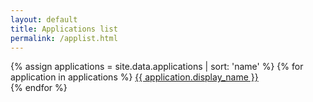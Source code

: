 ```yaml
---
layout: default
title: Applications list
permalink: /applist.html
---
```

{% assign applications = site.data.applications | sort: 'name' %}
{% for application in applications %}
<a href="{{ application.url }}">{{ application.display_name }}</a><br>
{% endfor %}
